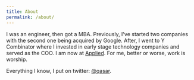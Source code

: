 ```yaml
---
title: About
permalink: /about/
---
```


I was an engineer, then got a MBA. Previously, I've started two companies with the second one being acquired by Google. After, I went to Y Combinator where I invested in early stage technology companies and served as the COO. I am now at <a href="https://applied.co" target="_blank">Applied</a>. For me, better or worse, work is worship. 

Everything I know, I put on twitter: <a href="https://twitter.com/qasar" target="_blank">@qasar</a>. 



